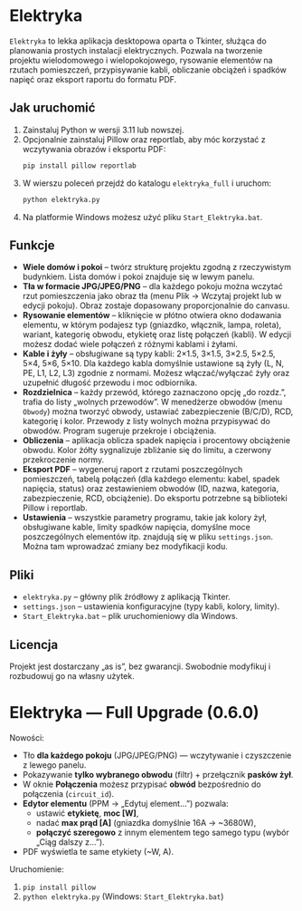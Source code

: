 # Elektryka

`Elektryka` to lekka aplikacja desktopowa oparta o Tkinter, służąca do
planowania prostych instalacji elektrycznych. Pozwala na tworzenie projektu
wielodomowego i wielopokojowego, rysowanie elementów na rzutach pomieszczeń,
przypisywanie kabli, obliczanie obciążeń i spadków napięć oraz eksport
raportu do formatu PDF.

## Jak uruchomić

1. Zainstaluj Python w wersji 3.11 lub nowszej.
2. Opcjonalnie zainstaluj Pillow oraz reportlab, aby móc korzystać z
   wczytywania obrazów i eksportu PDF:
   ```bash
   pip install pillow reportlab
   ```
3. W wierszu poleceń przejdź do katalogu `elektryka_full` i uruchom:
   ```bash
   python elektryka.py
   ```
4. Na platformie Windows możesz użyć pliku `Start_Elektryka.bat`.

## Funkcje

- **Wiele domów i pokoi** – twórz strukturę projektu zgodną z rzeczywistym
  budynkiem. Lista domów i pokoi znajduje się w lewym panelu. 
- **Tła w formacie JPG/JPEG/PNG** – dla każdego pokoju można wczytać rzut
  pomieszczenia jako obraz tła (menu Plik → Wczytaj projekt lub w edycji
  pokoju). Obraz zostaje dopasowany proporcjonalnie do canvasu.
- **Rysowanie elementów** – kliknięcie w płótno otwiera okno dodawania
  elementu, w którym podajesz typ (gniazdko, włącznik, lampa, roleta),
  wariant, kategorię obwodu, etykietę oraz listę połączeń (kabli). W
  edycji możesz dodać wiele połączeń z różnymi kablami i żyłami.
- **Kable i żyły** – obsługiwane są typy kabli: 2×1.5, 3×1.5, 3×2.5,
  5×2.5, 5×4, 5×6, 5×10. Dla każdego kabla domyślnie ustawione są żyły
  (L, N, PE, L1, L2, L3) zgodnie z normami. Możesz włączać/wyłączać żyły
  oraz uzupełnić długość przewodu i moc odbiornika.
- **Rozdzielnica** – każdy przewód, którego zaznaczono opcję „do rozdz.”,
  trafia do listy „wolnych przewodów”. W menedżerze obwodów (menu
  `Obwody`) można tworzyć obwody, ustawiać zabezpieczenie (B/C/D), RCD,
  kategorię i kolor. Przewody z listy wolnych można przypisywać do
  obwodów. Program sugeruje przekroje i obciążenia.
- **Obliczenia** – aplikacja oblicza spadek napięcia i procentowy
  obciążenie obwodu. Kolor żółty sygnalizuje zbliżanie się do limitu, a
  czerwony przekroczenie normy.
- **Eksport PDF** – wygeneruj raport z rzutami poszczególnych pomieszczeń,
  tabelą połączeń (dla każdego elementu: kabel, spadek napięcia, status)
  oraz zestawieniem obwodów (ID, nazwa, kategoria, zabezpieczenie, RCD,
  obciążenie). Do eksportu potrzebne są biblioteki Pillow i reportlab.
- **Ustawienia** – wszystkie parametry programu, takie jak kolory żył,
  obsługiwane kable, limity spadków napięcia, domyślne moce
  poszczególnych elementów itp. znajdują się w pliku `settings.json`. Można
  tam wprowadzać zmiany bez modyfikacji kodu.

## Pliki

- `elektryka.py` – główny plik źródłowy z aplikacją Tkinter.
- `settings.json` – ustawienia konfiguracyjne (typy kabli, kolory, limity).
- `Start_Elektryka.bat` – plik uruchomieniowy dla Windows.

## Licencja

Projekt jest dostarczany „as is”, bez gwarancji. Swobodnie modyfikuj i
rozbudowuj go na własny użytek.

# Elektryka — Full Upgrade (0.6.0)

Nowości:
- Tło **dla każdego pokoju** (JPG/JPEG/PNG) — wczytywanie i czyszczenie z lewego panelu.
- Pokazywanie **tylko wybranego obwodu** (filtr) + przełącznik **pasków żył**.
- W oknie **Połączenia** możesz przypisać **obwód** bezpośrednio do połączenia (`circuit_id`).
- **Edytor elementu** (PPM → „Edytuj element…”) pozwala:
  - ustawić **etykietę**, **moc [W]**,
  - nadać **max prąd [A]** (gniazdka domyślnie 16A → ~3680W),
  - **połączyć szeregowo** z innym elementem tego samego typu (wybór „Ciąg dalszy z…”).
- PDF wyświetla te same etykiety (~W, A).

Uruchomienie:
1. `pip install pillow`
2. `python elektryka.py` (Windows: `Start_Elektryka.bat`)

